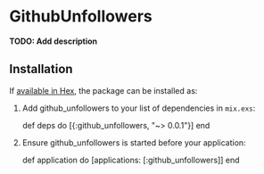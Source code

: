 # GithubUnfollowers

**TODO: Add description**

## Installation

If [available in Hex](https://hex.pm/docs/publish), the package can be installed as:

  1. Add github_unfollowers to your list of dependencies in `mix.exs`:

        def deps do
          [{:github_unfollowers, "~> 0.0.1"}]
        end

  2. Ensure github_unfollowers is started before your application:

        def application do
          [applications: [:github_unfollowers]]
        end
